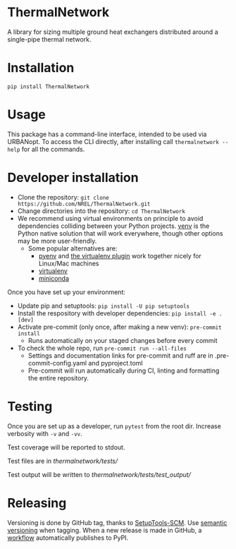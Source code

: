 # ThermalNetwork

A library for sizing multiple ground heat exchangers distributed around a single-pipe thermal network.

# Installation

`pip install ThermalNetwork`

# Usage

This package has a command-line interface, intended to be used via URBANopt. To access the CLI directly, after installing call `thermalnetwork --help` for all the commands.

# Developer installation

- Clone the repository: `git clone https://github.com/NREL/ThermalNetwork.git`
- Change directories into the repository: `cd ThermalNetwork`
- We recommend using virtual environments on principle to avoid dependencies colliding between your Python projects. [venv](https://docs.python.org/3/library/venv.html) is the Python native solution that will work everywhere, though other options may be more user-friendly.
    - Some popular alternatives are:
        - [pyenv](https://github.com/pyenv/pyenv) and [the virtualenv plugin](https://github.com/pyenv/pyenv-virtualenv) work together nicely for Linux/Mac machines
        - [virtualenv](https://virtualenv.pypa.io/en/latest/)
        - [miniconda](https://docs.conda.io/projects/miniconda/en/latest/)

Once you have set up your environment:
- Update pip and setuptools: `pip install -U pip setuptools`
- Install the respository with developer dependencies: `pip install -e .[dev]`
- Activate pre-commit (only once, after making a new venv): `pre-commit install`
    - Runs automatically on your staged changes before every commit
- To check the whole repo, run `pre-commit run --all-files`
    - Settings and documentation links for pre-commit and ruff are in .pre-commit-config.yaml and pyproject.toml
    - Pre-commit will run automatically during CI, linting and formatting the entire repository.

# Testing

Once you are set up as a developer, run `pytest` from the root dir. Increase verbosity with `-v` and `-vv`.

Test coverage will be reported to stdout.

Test files are in _thermalnetwork/tests/_

Test output will be written to _thermalnetwork/tests/test_output/_

# Releasing

Versioning is done by GitHub tag, thanks to [SetupTools-SCM](https://setuptools-scm.readthedocs.io/en/latest/). Use [semantic versioning](https://semver.org/) when tagging. When a new release is made in GitHub, a [workflow](https://github.com/marketplace/actions/pypi-publish) automatically publishes to PyPI.
